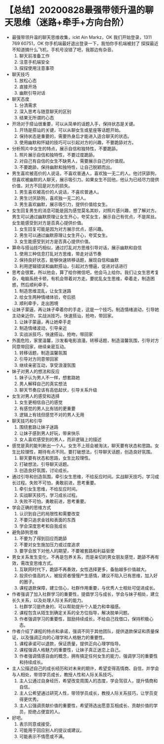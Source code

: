 # 【总结】20200828最强带领升温的聊天思维（迷路+牵手+方向台阶）

-   最强带领升温的聊天思维收集，ickt Ain Markz，OK 我们开始登录，1311 769 60751，OK 你手机端最好退出登录一下，我怕你手机端被封了 探探最近不知道搞什么飞机，手机号没错了吧，我那边有杂音。
    1.  聊天前准备工作
    2.  注意手机端安全
    3.  探探使用注意事项
-   聊天技巧
    1.  放松心态
    2.  直接开场
    3.  幽默引导对话
-   聊天态度
    1.  分清需求
    2.  深入思考与随意聊天的区别
    3.  结果无所谓的心态
-   开场对于搭讪很重要，可以从简单的话题入手，保持状态是关键。
    1.  开场是搭讪的关键，可以从聊女生或星座等话题开始。
    2.  保持状态是重要的，需要热身后才能进入适合聊天的状态。
    3.  使用幽默和怀疑的技巧可以引起对方的兴趣，不要跪舔对方。
-   分析照片中女生的特点，展示自信和独特性，不要跪舔。
    1.  照片展示自信和独特性，不要过度跪舔。
    2.  对自己有自信的女生不缺男人，需要展示自己的价值观。
    3.  不要跪舔，保持幽默和独特性，让自己脱颖而出。
-   男生喜欢被高价的人说话，不喜欢普通人，喜欢独一无二的人。他讨厌舔狗，但喜欢被幽默的人聊天，展示吸引力。如果女生不回他，他认为已经尽力提供价值，对方不回是对方的损失。
    1.  男生喜欢被高价的人说话，不喜欢普通人。
    2.  男生讨厌舔狗，喜欢独一无二的人。
    3.  男生喜欢幽默，展示吸引力，提供价值给女生。
-   女生回复男生的消息可能是因为感觉莫名其妙，对照片感兴趣，想了解对方。男生可以通过幽默原理让女生开心，夸奖女生，展示自己有优点，不是屌丝。女生能感受到对方是否真心提供价值。
    1.  女生回复可能是因为对方展示优点，感兴趣。
    2.  男生可以通过幽默原理让女生开心，夸奖女生。
    3.  女生能感受到对方是否真心提供价值。
-   算命与搭讪技巧相似，通过打乱对方思维引导对话，展示幽默和自信
    1.  使用三种信息打乱对方思维，带走对话节奏
    2.  保持良好状态，能够快速转移话题，展现自信和幽默
    3.  利用逻辑错误和幽默搭讪，引起对方懵逼，促进对话进行
-   思考会很累，所以他会，算了给你微信吧，他会马上给你。我们让女生思考复杂，电脑系统卡顿，有机会带着对方走。要扰乱女生思维，牵着走，制造困惑，然后顺利牵手。
    1.  制造思维混乱，让女生迷路
    2.  给女生两种情绪体验，夸后损
    3.  顺利牵手，走出困境
-   让妹子蒙逼，再让妹子牵着你的手走，这是一个技巧。制造情绪波动，引导她主动亲近你，实战派技巧，快速搭讪，抢吻，带回家。
    1.  让妹子蒙逼，再让她牵手走
    2.  制造情绪波动，引导亲近
    3.  实战派技巧，快速搭讪，抢吻，带回家
-   外面危险，家里温馨，沙发看电影浪漫。转移话题，制造温馨氛围，引导对方同意带回家，继续亲密互动。
    1.  转移话题，制造温馨氛围
    2.  引导对方同意带回家
    3.  继续亲密互动，享受浪漫氛围
-   妹子对男人的想法和反应
    1.  妹子认为男人不一样，想套路她
    2.  男人解释自己的真实想法
    3.  聊天节奏应该有高低起伏，引导关系升级
-   女生对男人的感受和选择
    1.  女生更相信自己的感觉
    2.  有感觉的男人比有钱的更重要
    3.  逻辑上有钱但感觉不对的男人无用
-   聊天技巧和引导
    1.  围绕套路让妹子迷路
    2.  让妹子感到男人好玩，带来快乐
    3.  女人喜欢感受到的男人，而非逻辑上的描述
-   感觉是真的能判断出一个人。女生不上班会被淘汰，聊天要有状态和思路。女生比较理性，期待有点不同。要打破想法，引导聊天话题，创造良好氛围。
    1.  聊天要有状态和思路，女生比较理性。
    2.  打破想法，引导聊天话题。
    3.  创造良好氛围，讨论成长。
-   通过引导和创造氛围，牵引女生思维，不给反应时间。实战聊天技巧，学习成长过程。失败不可怕，勇敢前进，思考重要。
    1.  牵引女生思维，不给反应时间。
    2.  实战聊天技巧，学习成长过程。
    3.  失败不可怕，勇敢前进，思考重要。
-   学会正确的思维方式
    1.  认识到自己的局限性和需要改变
    2.  不要只追求金钱和表面的东西
    3.  学会深度思考和自我成长
-   避免舔狗思维
    1.  不要为了得到回应而跪舔
    2.  不要对女生施加压力或过度追求
    3.  要学会放下对他人的期望，不要被套路和利益驱使
-   男女关系发生变化，不再是包养关系，而是亲切的男女朋友感觉，跪舔不再有效，需改变思维方式。
    1.  互联网时代下，跪舔不再奏效，女性选择更多，备胎越多价值越大。
    2.  投资价值高的人，被投资者慢慢产生感情，建议不陷入已有思维，加入好的圈子。
    3.  课程退款保障，建立信心，社群作用重要，与优秀人士相处可促进成长。
-   作者强调了加入社群学习的重要性，提倡学习与成长，学会与妹子相处，建立长久关系，以及处理人际关系的能力。
    1.  社群学习是终身的，可以帮助提升个人能力和幸福感。
    2.  课程包含从陌生到确定关系的全方位指导，解决脱单问题。
    3.  作者强调学习的重要性，鼓励持续成长，不给自己找借口，保持积极心态。
-   作者介绍了课程的特点和承诺，强调不同于其他团队，提供退款保证和质量保证，以及强调正向的心理学和人格魅力的重要性。
    1.  课程承诺可以退款，保证质量，提供正向心理学指导。
    2.  课程强调人格魅力的重要性，让妹子真正迷恋上自己。
    3.  作者强调情感自由的概念，拥有搞定任何女生的能力，强调学习的重要性和持续成长。
-   主人公描述自己的成长经历和对未来的期许，希望变得高情商、自信，并学会与人相处，带领学员成长，教授人性和人际关系技巧。
    1.  主人公通过自身经历，希望改变周围人的态度，学会驾驭人，提升情商和自信。
    2.  主人公希望通过研究人性，带领学员成长，教授人际关系技巧，让学员变得更优秀。
    3.  主人公强调贡献价值的重要性，希望筛选出愿意互相成长、贡献价值的学员，拒绝占便宜的人。
-   好吧。
    1.  表示同意或接受。
    2.  可能用于回应别人的提议或建议。
    3.  可能表示不情愿或不满。